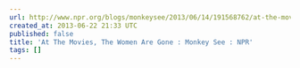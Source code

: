 ```yaml
---
url: http://www.npr.org/blogs/monkeysee/2013/06/14/191568762/at-the-movies-the-women-are-gone
created_at: 2013-06-22 21:33 UTC
published: false
title: 'At The Movies, The Women Are Gone : Monkey See : NPR'
tags: []
---
```




